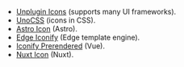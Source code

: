 - [Unplugin Icons](https://github.com/antfu/unplugin-icons) (supports many UI frameworks).
- [UnoCSS](/icon-components/unocss.md) (icons in CSS).
- [Astro Icon](https://github.com/natemoo-re/astro-icon) (Astro).
- [Edge Iconify](https://github.com/edge-js/edge-iconify) (Edge template engine).
- [Iconify Prerendered](https://github.com/cawa-93/iconify-prerendered) (Vue).
- [Nuxt Icon](https://github.com/nuxt-modules/icon) (Nuxt).
